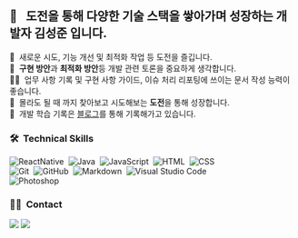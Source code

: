 
##  👋 &nbsp; 도전을 통해 다양한 기술 스택을 쌓아가며 성장하는 개발자 김성준 입니다.


🌱&nbsp; 새로운 시도, 기능 개선 및 최적화 작업 등 도전을 즐깁니다.\
💬&nbsp; **구현 방안**과 **최적화 방안**등 개발 관련 토론을 중요하게 생각합니다.\
✍🏻&nbsp; 업무 사항 기록 및 구현 사항 가이드, 이슈 처리 리포팅에 쓰이는 문서 작성 능력이 좋습니다.\
🔭&nbsp; 몰라도 될 때 까지 찾아보고 시도해보는 **도전**을 통해 성장합니다.\
🤔&nbsp; 개발 학습 기록은 <a href="https://blog.naver.com/lewisel">블로그</a>를 통해 기록해가고 있습니다.

### 🛠 &nbsp;Technical Skills
![ReactNative](https://img.shields.io/badge/-React-05122A?style=flat&logo=react)&nbsp;
![Java](https://img.shields.io/badge/-Java-05122A?style=flat&logo=java)&nbsp;
![JavaScript](https://img.shields.io/badge/-JavaScript-05122A?style=flat&logo=javascript)&nbsp;
![HTML](https://img.shields.io/badge/-HTML-05122A?style=flat&logo=HTML5)&nbsp;
![CSS](https://img.shields.io/badge/-CSS-05122A?style=flat&logo=CSS3&logoColor=1572B6)&nbsp;\
![Git](https://img.shields.io/badge/-Git-05122A?style=flat&logo=git)&nbsp;
![GitHub](https://img.shields.io/badge/-GitHub-05122A?style=flat&logo=github)&nbsp;
![Markdown](https://img.shields.io/badge/-Markdown-05122A?style=flat&logo=markdown)&nbsp;
![Visual Studio Code](https://img.shields.io/badge/-Visual%20Studio%20Code-05122A?style=flat&logo=visual-studio-code&logoColor=007ACC)&nbsp;\
![Photoshop](https://img.shields.io/badge/-Photoshop-05122A?style=flat&logo=rstudio)&nbsp;
<br/>

<!--
### 💻 &nbsp;GitHub Analytics

[![Github stats](https://github-readme-stats.vercel.app/api?username=seongjun-kim&show_icons=true&theme=algolia&include_all_commits=true&count_private=true")](https://github.com/congchu/github-readme-stats)
[![Top Langs](https://github-readme-stats.vercel.app/api/top-langs/?username=seongjun-kim&layout=compact&theme=algolia)](https://github.com/seongjun-kim/github-readme-stats)
-->

### 🤝🏻 &nbsp;Contact
<a href="mailto:lewisel@naver.com"><img src="https://img.shields.io/badge/-lewisel@naver.com-A57579?style=flat&logo=Naver&logoColor=white"/></a>
<a href="https://instagram.com/zoonizone"><img src="https://img.shields.io/badge/-@zoonizone-C57579?style=flat&logo=Instagram&logoColor=white"/></a>
